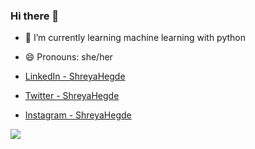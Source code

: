 ### Hi there 👋

- 🌱 I’m currently learning machine learning with python
- 😄 Pronouns: she/her

- [LinkedIn - ShreyaHegde](https://www.linkedin.com/in/shreya--hegde--/)

- [Twitter - ShreyaHegde](https://twitter.com/fortune_favourz)

- [Instagram - ShreyaHegde](https://www.instagram.com/shreya__hegde__/)


<img src="https://github-readme-stats.vercel.app/api?username=shreyahegde18&&show_icons=true&title_color=ffffff&icon_color=bb2acf&text_color=daf7dc&bg_color=151515">
